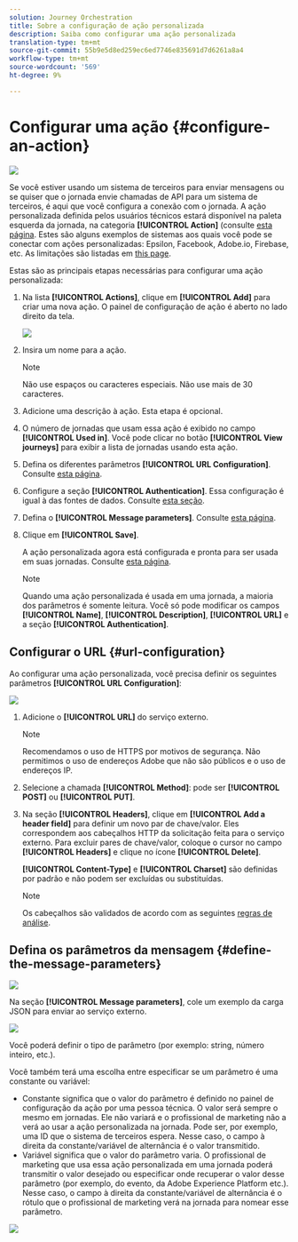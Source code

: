 ```yaml
---
solution: Journey Orchestration
title: Sobre a configuração de ação personalizada
description: Saiba como configurar uma ação personalizada
translation-type: tm+mt
source-git-commit: 55b9e5d8ed259ec6ed7746e835691d7d6261a8a4
workflow-type: tm+mt
source-wordcount: '569'
ht-degree: 9%

---
```


# Configurar uma ação {#configure-an-action}

![](../assets/do-not-localize/badge.png)

Se você estiver usando um sistema de terceiros para enviar mensagens ou se quiser que o jornada envie chamadas de API para um sistema de terceiros, é aqui que você configura a conexão com o jornada. A ação personalizada definida pelos usuários técnicos estará disponível na paleta esquerda da jornada, na categoria **[!UICONTROL Action]** (consulte [esta página](../building-journeys/about-journey-activities.md#action-activities). Estes são alguns exemplos de sistemas aos quais você pode se conectar com ações personalizadas: Epsilon, Facebook, Adobe.io, Firebase, etc.
As limitações são listadas em [this page](../building-journeys/limitations.md).

Estas são as principais etapas necessárias para configurar uma ação personalizada:

1. Na lista **[!UICONTROL Actions]**, clique em **[!UICONTROL Add]** para criar uma nova ação. O painel de configuração de ação é aberto no lado direito da tela.

   ![](../assets/custom2.png)

1. Insira um nome para a ação.

   >[!NOTE]
   >
   >Não use espaços ou caracteres especiais. Não use mais de 30 caracteres.

1. Adicione uma descrição à ação. Esta etapa é opcional.
1. O número de jornadas que usam essa ação é exibido no campo **[!UICONTROL Used in]**. Você pode clicar no botão **[!UICONTROL View journeys]** para exibir a lista de jornadas usando esta ação.
1. Defina os diferentes parâmetros **[!UICONTROL URL Configuration]**. Consulte [esta página](../action/about-custom-action-configuration.md#url-configuration).
1. Configure a seção **[!UICONTROL Authentication]**. Essa configuração é igual à das fontes de dados.  Consulte [esta seção](../datasource/external-data-sources.md#section_wjp_nl5_nhb).
1. Defina o **[!UICONTROL Message parameters]**. Consulte [esta página](../action/about-custom-action-configuration.md#define-the-message-parameters).
1. Clique em **[!UICONTROL Save]**.

   A ação personalizada agora está configurada e pronta para ser usada em suas jornadas. Consulte [esta página](../building-journeys/about-journey-activities.md#action-activities).

   >[!NOTE]
   >
   >Quando uma ação personalizada é usada em uma jornada, a maioria dos parâmetros é somente leitura. Você só pode modificar os campos **[!UICONTROL Name]**, **[!UICONTROL Description]**, **[!UICONTROL URL]** e a seção **[!UICONTROL Authentication]**.

## Configurar o URL {#url-configuration}

Ao configurar uma ação personalizada, você precisa definir os seguintes parâmetros **[!UICONTROL URL Configuration]**:

![](../assets/journeyurlconfiguration.png)

1. Adicione o **[!UICONTROL URL]** do serviço externo.

   >[!NOTE]
   >
   >Recomendamos o uso de HTTPS por motivos de segurança. Não permitimos o uso de endereços Adobe que não são públicos e o uso de endereços IP.

1. Selecione a chamada **[!UICONTROL Method]**: pode ser **[!UICONTROL POST]** ou **[!UICONTROL PUT]**.
1. Na seção **[!UICONTROL Headers]**, clique em **[!UICONTROL Add a header field]** para definir um novo par de chave/valor. Eles correspondem aos cabeçalhos HTTP da solicitação feita para o serviço externo. Para excluir pares de chave/valor, coloque o cursor no campo **[!UICONTROL Headers]** e clique no ícone **[!UICONTROL Delete]**.

   **[!UICONTROL Content-Type]** e  **[!UICONTROL Charset]** são definidas por padrão e não podem ser excluídas ou substituídas.

   >[!NOTE]
   >
   >Os cabeçalhos são validados de acordo com as seguintes [regras de análise](https://tools.ietf.org/html/rfc7230#section-3.2.4).

## Defina os parâmetros da mensagem {#define-the-message-parameters}

![](../assets/messageparameterssection.png)

Na seção **[!UICONTROL Message parameters]**, cole um exemplo da carga JSON para enviar ao serviço externo.

![](../assets/customactionpayloadmessage.png)

Você poderá definir o tipo de parâmetro (por exemplo: string, número inteiro, etc.).

Você também terá uma escolha entre especificar se um parâmetro é uma constante ou variável:

* Constante significa que o valor do parâmetro é definido no painel de configuração da ação por uma pessoa técnica. O valor será sempre o mesmo em jornadas. Ele não variará e o profissional de marketing não a verá ao usar a ação personalizada na jornada. Pode ser, por exemplo, uma ID que o sistema de terceiros espera. Nesse caso, o campo à direita da constante/variável de alternância é o valor transmitido.
* Variável significa que o valor do parâmetro varia. O profissional de marketing que usa essa ação personalizada em uma jornada poderá transmitir o valor desejado ou especificar onde recuperar o valor desse parâmetro (por exemplo, do evento, da Adobe Experience Platform etc.). Nesse caso, o campo à direita da constante/variável de alternância é o rótulo que o profissional de marketing verá na jornada para nomear esse parâmetro.

![](../assets/customactionpayloadmessage2.png)
